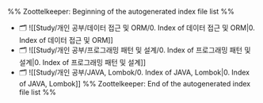 %% Zoottelkeeper: Beginning of the autogenerated index file list  %%
- 🗂️ ![[Study/개인 공부/데이터 접근 및 ORM/0. Index of 데이터 접근 및 ORM|0. Index of 데이터 접근 및 ORM]]
- 🗂️ ![[Study/개인 공부/프로그래밍 패턴 및 설계/0. Index of 프로그래밍 패턴 및 설계|0. Index of 프로그래밍 패턴 및 설계]]
- 🗂️ ![[Study/개인 공부/JAVA, Lombok/0. Index of JAVA, Lombok|0. Index of JAVA, Lombok]]
%% Zoottelkeeper: End of the autogenerated index file list  %%
